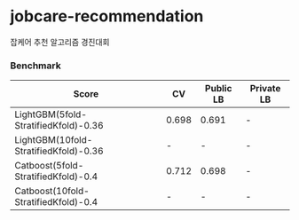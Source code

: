 # jobcare-recommendation
잡케어 추천 알고리즘 경진대회

### Benchmark
|Score|CV|Public LB|Private LB|
|-----|--|------|-------|
|LightGBM(5fold-StratifiedKfold)-0.36|0.698|0.691|-|
|LightGBM(10fold-StratifiedKfold)-0.36|-|-|-|
|Catboost(5fold-StratifiedKfold)-0.4|0.712|0.698|-|
|Catboost(10fold-StratifiedKfold)-0.4|-|-|-|